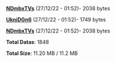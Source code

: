 [**NDmbxTVs**](/data/NDmbxTVs.txt) (27/12/22 - 01:52)- 2038 bytes

[**UkniDGn6**](/data/UkniDGn6.txt) (27/12/22 - 01:52)- 1749 bytes

[**NDmbxTVs**](/data/NDmbxTVs.txt) (27/12/22 - 01:52)- 2038 bytes

**Total Datas**: 1848

**Total Size**: 11.20 MB / 11.2 MB